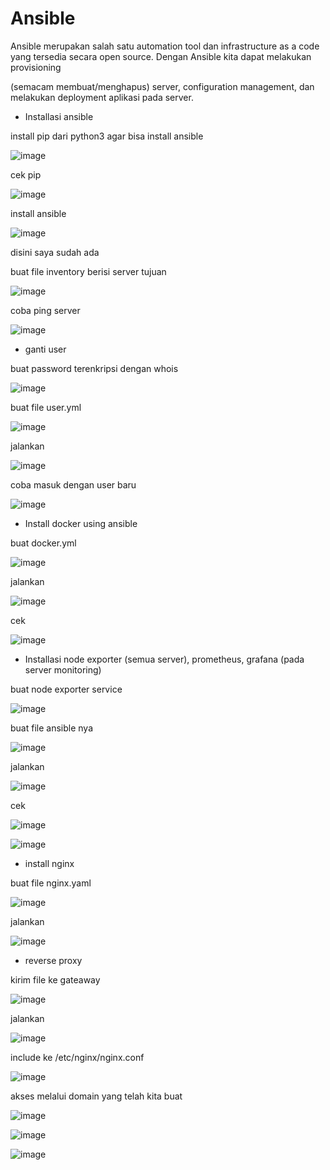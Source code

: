 # Ansible 




Ansible merupakan salah satu automation tool dan infrastructure as a code yang tersedia secara open source. Dengan Ansible kita dapat melakukan provisioning


(semacam membuat/menghapus) server, configuration management, dan melakukan deployment aplikasi pada server.





- Installasi ansible




install pip dari python3 agar bisa install ansible



![image](https://user-images.githubusercontent.com/18206510/207551165-a34581ba-fdf5-4698-a239-d5296866ca34.png)



cek pip


![image](https://user-images.githubusercontent.com/18206510/207552544-736a45f1-681d-48ec-86a2-6571d2d3993a.png)



install ansible 



![image](https://user-images.githubusercontent.com/18206510/207553233-012bcdf5-0fa5-42d6-8c3a-c5281f9397d7.png)



disini saya sudah ada 


buat file inventory berisi server tujuan 



![image](https://user-images.githubusercontent.com/18206510/207586452-5579e7e0-25f0-488a-8848-ea0f49185973.png)


coba ping server


![image](https://user-images.githubusercontent.com/18206510/207586378-01027c1c-a0d6-4e66-b4af-f68c63e0bc83.png)



- ganti user 


buat password terenkripsi dengan whois



![image](https://user-images.githubusercontent.com/18206510/207587641-cb9d75b2-9552-46f8-ac73-9203ece5d0b0.png)




buat file user.yml



![image](https://user-images.githubusercontent.com/18206510/207592669-7b0f8de0-12c1-44ff-95de-d6ec4a754920.png)



jalankan 



![image](https://user-images.githubusercontent.com/18206510/207592941-b3d0e9ec-f179-4f2c-9cd3-e5e65469aaef.png)



coba masuk dengan user baru



![image](https://user-images.githubusercontent.com/18206510/207593745-935c3737-af08-40fb-b34d-9957ea4d8c94.png)




- Install docker using ansible


buat docker.yml 



![image](https://user-images.githubusercontent.com/18206510/207615569-b369639f-f06e-4aa2-a1dc-58e48d259120.png)


jalankan



![image](https://user-images.githubusercontent.com/18206510/207615118-f2280795-d131-4b1c-93aa-0d0924bc552e.png)



cek



![image](https://user-images.githubusercontent.com/18206510/207616464-30e4b18b-33e7-46ce-b4ce-b76ba8b46043.png)




- Installasi node exporter (semua server), prometheus, grafana (pada server monitoring)


buat node exporter service 



![image](https://user-images.githubusercontent.com/18206510/207791752-1e576e8b-a43c-4c74-bce1-3071e76dc190.png)



buat file ansible nya



![image](https://user-images.githubusercontent.com/18206510/207791650-c4bea173-c160-4293-8323-426ef46b86b7.png)




jalankan



![image](https://user-images.githubusercontent.com/18206510/207791584-a5e316ec-4f40-49db-befe-53bbfea2321e.png)



cek


![image](https://user-images.githubusercontent.com/18206510/207791915-738c1b82-4187-40de-9d5c-0e969aa38d17.png)




![image](https://user-images.githubusercontent.com/18206510/207792046-d2ab0abd-49b3-4285-912c-8bc6ee8bdd0a.png)





- install nginx



buat file nginx.yaml



![image](https://user-images.githubusercontent.com/18206510/207795563-6b6be395-146b-4421-a646-6b7ca0750184.png)



jalankan




![image](https://user-images.githubusercontent.com/18206510/207795501-f7e18704-3afb-497f-8249-c8a01ed480be.png)




- reverse proxy


kirim file ke gateaway



![image](https://user-images.githubusercontent.com/18206510/207840791-d4b8cc62-f4e1-4d2c-8f75-42efb76a15af.png)



jalankan



![image](https://user-images.githubusercontent.com/18206510/207840898-0347afc0-99d6-45b6-8c97-e4c86476f42f.png)



include ke /etc/nginx/nginx.conf


![image](https://user-images.githubusercontent.com/18206510/207846073-f6e2dce2-6be5-4b4b-abee-d068a8295a0d.png)



akses melalui domain yang telah kita buat



![image](https://user-images.githubusercontent.com/18206510/207846892-ea5406c4-0b72-47a2-b0f0-a969ddb6363c.png)




![image](https://user-images.githubusercontent.com/18206510/207846989-ef82a228-b566-46e7-938e-6766d2a97c59.png)





![image](https://user-images.githubusercontent.com/18206510/207847072-423f4d21-3274-40fe-8cb1-b02fd1ab719c.png)




























